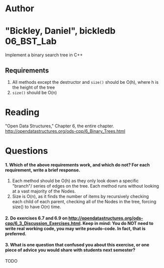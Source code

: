 Author
==========
"Bickley, Daniel", bickledb
06_BST_Lab
==============

Implement a binary search tree in C++

Requirements
------------

1. All methods except the destructor and `size()` should be O(h), where h is the height of the tree
2. `size()` should be O(n)

Reading
=======
"Open Data Structures," Chapter 6, the entire chapter. http://opendatastructures.org/ods-cpp/6_Binary_Trees.html

Questions
=========

#### 1. Which of the above requirements work, and which do not? For each requirement, write a brief response.

1. Each method should be O(h) as they only look down a specific "branch"/ series of edges on the tree. Each method runs without looking at a vast majority of the Nodes.
2. Size is O(n), as it finds the number of items by recursively checking each child of each parent, checking all of the Nodes in the tree, forcing size() to have O(n) time.

#### 2. Do exercises 6.7 and 6.9 on http://opendatastructures.org/ods-cpp/6_3_Discussion_Exercises.html. Keep in mind: You do NOT need to write real working code, you may write pseudo-code. In fact, that is preferred.



#### 3. What is one question that confused you about this exercise, or one piece of advice you would share with students next semester?

TODO